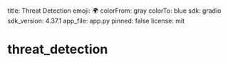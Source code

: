 title: Threat Detection
emoji: 🌍
colorFrom: gray
colorTo: blue
sdk: gradio
sdk_version: 4.37.1
app_file: app.py
pinned: false
license: mit

# threat_detection
